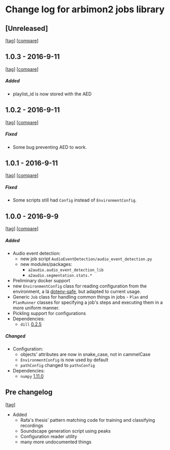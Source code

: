 # Change log for arbimon2 jobs library

## [Unreleased]
[[tag](https://github.com/Sieve-Analytics/arbimon2-jobs/commit/HEAD)]
[[compare](https://github.com/Sieve-Analytics/arbimon2-jobs/compare/HEAD...v1.0.3)]

## 1.0.3 - 2016-9-11
[[tag](https://github.com/Sieve-Analytics/arbimon2-jobs/releases/tag/v1.0.3)]
[[compare](https://github.com/Sieve-Analytics/arbimon2-jobs/compare/v1.0.2...v1.0.3)]

##### Added
- playlist_id is now stored with the AED

## 1.0.2 - 2016-9-11
[[tag](https://github.com/Sieve-Analytics/arbimon2-jobs/releases/tag/v1.0.2)]
[[compare](https://github.com/Sieve-Analytics/arbimon2-jobs/compare/v1.0.1...v1.0.2)]

##### Fixed
- Some bug preventing AED to work.

## 1.0.1 - 2016-9-11
[[tag](https://github.com/Sieve-Analytics/arbimon2-jobs/releases/tag/v1.0.1)]
[[compare](https://github.com/Sieve-Analytics/arbimon2-jobs/compare/v1.0.0...v1.0.1)]

##### Fixed
- Some scripts still had `Config` instead of `EnvironmentConfig`.


## 1.0.0 - 2016-9-9    
[[tag](https://github.com/Sieve-Analytics/arbimon2-jobs/releases/tag/v1.0.0)]
[[compare](https://github.com/Sieve-Analytics/arbimon2-jobs/compare/3d3050dad7af986887f37612376d129e59967464...v1.0.0)]

##### Added
- Audio event detection:
    - new job script `AudioEventDetection/audio_event_detection.py`
    - new modules/packages:
        - `a2audio.audio_event_detection_lib`
        - `a2audio.segmentation.stats.*`
- Preliminary docker support
- new `EnvironmentConfig` class for reading configuration from the environment, a lá [dotenv-safe](https://github.com/rolodato/dotenv-safe), but adapted to current usage.
- Generic `Job` class for handling common things in jobs
- `Plan` and `PlanRunner` classes for specifying a job's steps and executing them in a
    more uniform manner.
- Pickling support for configurations
- Dependencies:
    - `dill` [0.2.5](https://pypi.python.org/pypi/dill/0.2.5)

##### Changed
- Configuration:
    - objects' attributes are now in snake_case, not in cammelCase
    - `EnvironmentConfig` is now used by default
    - `pathConfig` changed to `pathsConfig`
- Dependencies:
    - `numpy` [1.11.0](https://pypi.python.org/pypi/numpy/1.11.0)



## Pre changelog
[[tag](https://github.com/Sieve-Analytics/arbimon2-jobs/commit/3d3050dad7af986887f37612376d129e59967464)]

- Added
    - Rafa's thesis' pattern matching code for training and classifying recordings
    - Soundscape generation script using peaks
    - Configuration reader utility
    - many more undocumented things
